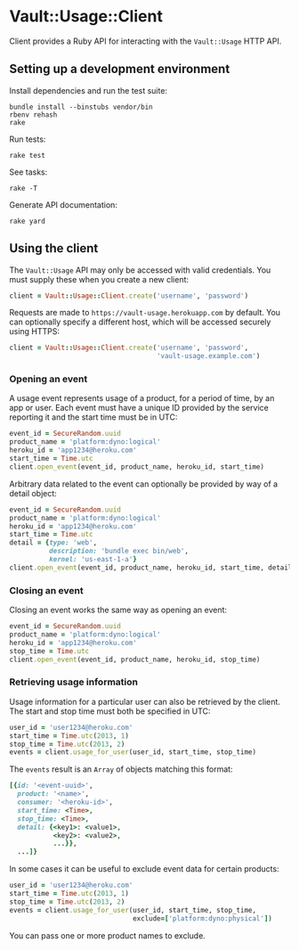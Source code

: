 # Vault::Usage::Client

Client provides a Ruby API for interacting with the `Vault::Usage`
HTTP API.

## Setting up a development environment

Install dependencies and run the test suite:

    bundle install --binstubs vendor/bin
    rbenv rehash
    rake

Run tests:

    rake test

See tasks:

    rake -T

Generate API documentation:

    rake yard

## Using the client

The `Vault::Usage` API may only be accessed with valid credentials.
You must supply these when you create a new client:

```ruby
client = Vault::Usage::Client.create('username', 'password')
```

Requests are made to `https://vault-usage.herokuapp.com` by default.
You can optionally specify a different host, which will be accessed
securely using HTTPS:

```ruby
client = Vault::Usage::Client.create('username', 'password',
                                     'vault-usage.example.com')
```

### Opening an event

A usage event represents usage of a product, for a period of time, by
an app or user.  Each event must have a unique ID provided by the
service reporting it and the start time must be in UTC:

```ruby
event_id = SecureRandom.uuid
product_name = 'platform:dyno:logical'
heroku_id = 'app1234@heroku.com'
start_time = Time.utc
client.open_event(event_id, product_name, heroku_id, start_time)
```

Arbitrary data related to the event can optionally be provided by way
of a detail object:

```ruby
event_id = SecureRandom.uuid
product_name = 'platform:dyno:logical'
heroku_id = 'app1234@heroku.com'
start_time = Time.utc
detail = {type: 'web',
          description: 'bundle exec bin/web',
          kernel: 'us-east-1-a'}
client.open_event(event_id, product_name, heroku_id, start_time, detail)
```

### Closing an event

Closing an event works the same way as opening an event:

```ruby
event_id = SecureRandom.uuid
product_name = 'platform:dyno:logical'
heroku_id = 'app1234@heroku.com'
stop_time = Time.utc
client.open_event(event_id, product_name, heroku_id, stop_time)
```

### Retrieving usage information

Usage information for a particular user can also be retrieved by the
client.  The start and stop time must both be specified in UTC:

```ruby
user_id = 'user1234@heroku.com'
start_time = Time.utc(2013, 1)
stop_time = Time.utc(2013, 2)
events = client.usage_for_user(user_id, start_time, stop_time)
```

The `events` result is an `Array` of objects matching this format:

```ruby
[{id: '<event-uuid>',
  product: '<name>',
  consumer: '<heroku-id>',
  start_time: <Time>,
  stop_time: <Time>,
  detail: {<key1>: <value1>,
           <key2>: <value2>,
           ...}},
  ...]}
```

In some cases it can be useful to exclude event data for certain
products:

```ruby
user_id = 'user1234@heroku.com'
start_time = Time.utc(2013, 1)
stop_time = Time.utc(2013, 2)
events = client.usage_for_user(user_id, start_time, stop_time,
                               exclude=['platform:dyno:physical'])
```

You can pass one or more product names to exclude.
